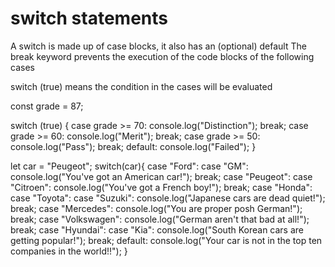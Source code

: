 # switch statements


A switch is made up of case blocks, it also has an (optional) default
The break keyword prevents the execution of the code blocks of the following cases

switch (true) means the condition in the cases will be evaluated


const grade = 87;

switch (true) {
    case grade >= 70:
        console.log("Distinction");
        break;
    case grade >= 60:
        console.log("Merit");
        break;
    case grade >= 50:
        console.log("Pass");
        break;
    default:
        console.log("Failed");
}

let car = "Peugeot";
switch(car){
case "Ford":
case "GM":
console.log("You've got an American car!");
break;
case "Peugeot":
case "Citroen":
console.log("You've got a French boy!");
break;
case "Honda":
case "Toyota":
case "Suzuki":
console.log("Japanese cars are dead quiet!");
break;
case "Mercedes":
console.log("You are proper posh German!");
break;
case "Volkswagen":
console.log("German aren't that bad at all!");
break;
case "Hyundai":
case "Kia":
console.log("South Korean cars are getting popular!");
break;
default:
console.log("Your car is not in the top ten companies in the world!!");
}




